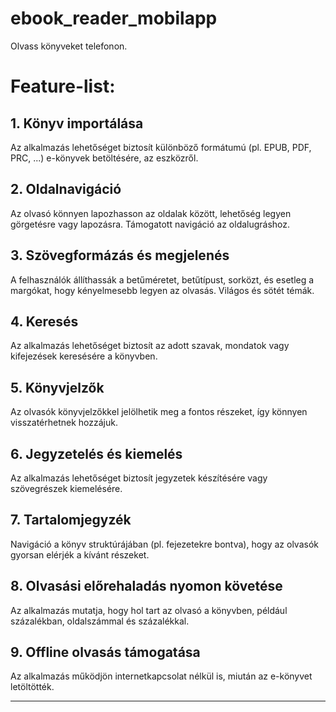 # ebook_reader_mobilapp

Olvass könyveket telefonon.

# Feature-list:

## 1. Könyv importálása
Az alkalmazás lehetőséget biztosít különböző formátumú (pl. EPUB, PDF, PRC, ...) e-könyvek betöltésére, az eszközről.

## 2. Oldalnavigáció
Az olvasó könnyen lapozhasson az oldalak között, lehetőség legyen görgetésre vagy lapozásra. Támogatott navigáció az oldalugráshoz.

## 3. Szövegformázás és megjelenés
A felhasználók állíthassák a betűméretet, betűtípust, sorközt, és esetleg a margókat, hogy kényelmesebb legyen az olvasás.
Világos és sötét témák. 

## 4. Keresés
Az alkalmazás lehetőséget biztosít az adott szavak, mondatok vagy kifejezések keresésére a könyvben.

## 5. Könyvjelzők
Az olvasók könyvjelzőkkel jelölhetik meg a fontos részeket, így könnyen visszatérhetnek hozzájuk.

## 6. Jegyzetelés és kiemelés
Az alkalmazás lehetőséget biztosít jegyzetek készítésére vagy szövegrészek kiemelésére.

## 7. Tartalomjegyzék
Navigáció a könyv struktúrájában (pl. fejezetekre bontva), hogy az olvasók gyorsan elérjék a kívánt részeket.

## 8. Olvasási előrehaladás nyomon követése
Az alkalmazás mutatja, hogy hol tart az olvasó a könyvben, például százalékban, oldalszámmal és százalékkal. 

## 9. Offline olvasás támogatása
Az alkalmazás működjön internetkapcsolat nélkül is, miután az e-könyvet letöltötték.

---